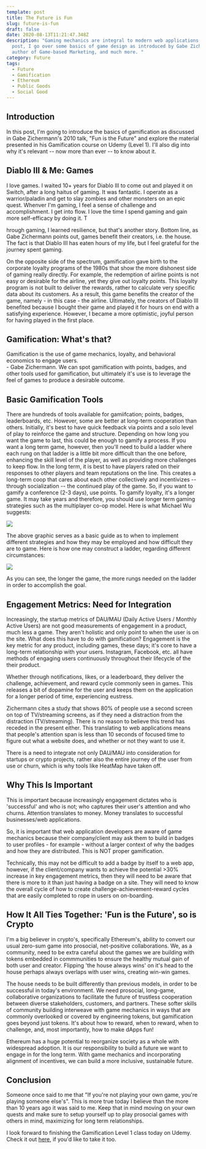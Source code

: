 ```yaml
---
template: post
title: The Future is Fun
slug: future-is-fun
draft: false
date: 2020-08-13T11:21:47.348Z
description: "Gaming mechanics are integral to modern web applications. In this
  post, I go over some basics of game design as introduced by Gabe Zichermann,
  author of Game-based Marketing, and much more. "
category: Future
tags:
  - Future
  - Gamification
  - Ethereum
  - Public Goods
  - Social Good
---
```


## Introduction

In this post, I'm going to introduce the basics of gamification as discussed in Gabe Zichermann's 2010 talk, "Fun is the Future" and explore the material presented in his Gamification course on Udemy (Level 1). I'll also dig into why it's relevant -- now more than ever -- to know about it.

## Diablo III & Me: Games

I love games. I waited 10+ years for Diablo III to come out and played it on Switch, after a long haitus of gaming. It was fantastic. I operate as a warrior/paladin and get to slay zombies and other monsters on an epic quest. Whenver I'm gaming, I feel a sense of challenge and accomplishment. I get into flow. I love the time I spend gaming and gain more self-efficacy by doing it. T

hrough gaming, I learned resilience, but that's another story. Bottom line, as Gabe Zichermann points out, games benefit their creators, i.e. the house. The fact is that Diablo III has eaten hours of my life, but I feel grateful for the journey spent gaming. 

On the opposite side of the spectrum, gamification gave birth to the corporate loyalty programs of the 1980s that show the more dishonest side of gaming really directly. For example, the redemption of airline points is not easy or desirable for the airline, yet they give out loyalty points. This loyalty program is not built to deliver the rewards, rather to calculate very specific data about its customers. As a result, this game benefits the creator of the game, namely - in this case - the airline. Ultimately, the creators of Diablo III benefited because I bought their game and played it for hours on end with a satisfying experience. However, I became a more optimistic, joyful person for having played in the first place. 

## Gamification: What's that?

<quote>Gamification is the use of game mechanics, loyalty, and behavioral economics to engage users. <br/> - Gabe Zichermann</quote>. We can spot gamification with points, badges, and other tools used for gamification, but ultimately it's use is to leverage the feel of games to produce a desirable outcome.

## Basic Gamification Tools

There are hundreds of tools available for gamiifcation; points, badges, leaderboards, etc. However, some are better at long-term cooperation than others. Initially, it's best to have quick feedback via points and a solo level of play to reinforce the game and structure. Depending on how long you want the game to last, this could be enough to gamify a process. If you want a long term game, however, then you'll need to build a ladder where each rung on that ladder is a little bit more difficult than the one before, enhancing the skill level of the player, as well as providing more challenges to keep flow. In the long term, it is best to have players rated on their responses to other players and team reputations on the line. This creates a long-term coop that cares about each other collectively and incentivizes -- through socialization -- the continued play of the game. So, if you want to gamify a conference (2-3 days), use points. To gamify loyalty, it's a longer game. It may take years and therefore, you should use longer term gaming strategies such as the multiplayer co-op model. Here is what Michael Wu suggests: 

<img src="https://imgur.com/KTgwSEc.png" />

The above graphic serves as a basic guide as to when to implement different strategies and how they may be employed and how difficult they are to game. Here is how one may construct a ladder, regarding different circumstances:

<img src="https://imgur.com/VbDcDFy.png" />

As you can see, the longer the game, the more rungs needed on the ladder in order to accomplish the goal.

## Engagement Metrics: Need for Integration

Increasingly, the startup metrics of DAU/MAU (Daily Active Users / Monthly Active Users) are not good measurements of engagement in a product, much less a game. They aren't holistic and only point to when the user is on the site. What does this have to do with gamification? Engagement is the key metric for any product, including games, these days; it's core to have a long-term relationship with your users. Instagram, Facebook, etc. all have methods of engaging users continuously throughout their lifecycle of the their product.

Whether through notifications, likes, or a leaderboard, they deliver the challenge, achievement, and reward cycle commonly seen in games. This releases a bit of dopamine for the user and keeps them on the application for a longer period of time, experiencing eustress.

Zichermann cites a study that shows 80% of people use a second screen on top of TV/streaming screens, as if they need a distraction from the distraction (TV/streaming). There is no reason to believe this trend has receded in the present either. This translating to web applications means that people's attention span is less than 10 seconds of focused time to figure out what a website does, and whether or not they want to use it.

There is a need to integrate not only DAU/MAU into consideration for startups or crypto projects, rather also the entire journey of the user from use or churn, which is why tools like HeatMap have taken off. 

## Why This Is Important

This is important because increasingly engagement dictates who is 'successful' and who is not; who captures their user's attention and who churns. Attention translates to money. Money translates to successful businesses/web applications.

So, it is important that web application developers are aware of game mechanics because their company/client may ask them to build in badges to user profiles - for example - without a larger context of why the badges and how they are distributed. This is NOT proper gamification.

Technically, this may not be difficult to add a badge by itself to a web app, however, if the client/company wants to achieve the potential >30% increase in key engagement metrics, then they will need to be aware that there is more to it than just having a badge on a site. They will need to know the overall cycle of how to create challenge-achievement-reward cycles that are easily completed to rope in users on on-boarding.

## How It All Ties Together: 'Fun is the Future', so is Crypto

I'm a big believer in crypto's, specifically Ethereum's, ability to convert our usual zero-sum game into prosocial, net-positive collaborations. We, as a community, need to be extra careful about the games we are building with tokens embedded in commmunities to ensure the healthy mutual gain of both user and creator. Flipping 'the house always wins' on it's head to the house perhaps always overlaps with user wins, creating win-win games.

The house needs to be built differently than previous models, in order to be successful in today's environment. We need prosocial, long-game, collaborative organizations to facilitate the future of trustless cooperation between diverse stakeholders, customers, and partners. These softer skills of community building interweave with game mechanics in ways that are commonly overlooked or covered by engineering tokens, but gamification goes beyond just tokens. It's about how to reward, when to reward, when to challenge, and, most importantly, how to make dApps fun!

Ethereum has a huge potential to reorganize society as a whole with widespread adoption. It is our responsibility to build a future we want to engage in for the long term. With game mechanics and incorporating alignment of incentives, we can build a more inclusive, sustainable future.

## Conclusion

Someone once said to me that "If you're not playing your own game, you're playing someone else's". This is more true today I believe than the more than 10 years ago it was said to me. Keep that in mind moving on your own quests and make sure to setup yourself up to play prosocial games with others in mind, maximizing for long term relationships.

I look forward to finishing the Gamification Level 1 class today on Udemy. Check it out <a href="https://www.udemy.com/course/designing-gamification-level-1-certification/">here</a>, if you'd like to take it too.